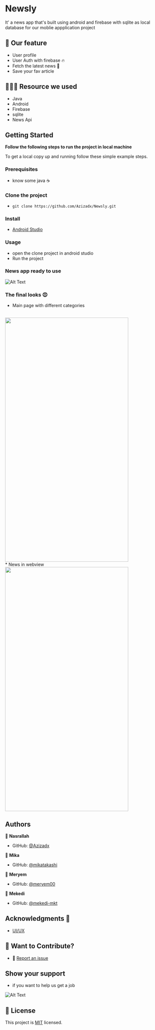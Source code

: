 # Newsly
It' a news app that's built using android and firebase with sqlite as local database for our moblie appplication project

## 🎯 Our feature 
* User profile
* User Auth with firebase 🔥
* Fetch the latest news 📰
* Save your fav article


## 🏋🏽‍♂️ Resource we used
- Java
- Android
- Firebase
- sqlite
- News Api

## Getting Started

**Follow the following steps to run the project in local machine**


To get a local copy up and running follow these simple example steps.

### Prerequisites
- know some java ☕️

### Clone the project
- ```git clone https://github.com/Azizadx/Newsly.git```

### Install
- [Android Studio](https://developer.android.com/studio/install)

### Usage
- open the clone project in android studio
- Run the project

### News app ready to use
![Alt Text](https://media.giphy.com/media/laUY2MuoktHPy/giphy.gif)


### The final looks 😍

* Main page with different categories
<br>
  <img src="./Screenshots/sc5.png" width="400" height="790">
 <br>
* News in webview 
<br>
  <img src="./Screenshots/sc8.png" width="400" height="790">
 <br> 


## Authors

👤 **Nasrallah**

- GitHub: [@Azizadx](https://github.com/Azizadx)

👤 **Mika**

- GitHub: [@mikatakashi](https://github.com/mikatakashi)
  
👤 **Meryem**

- GitHub: [@meryem00](https://github.com/meryem00)
  
👤 **Mekedi**

- GitHub: [@mekedi-mkt](https://github.com/mekedi-mkt)


 ## Acknowledgments 🙏

- [UI/UX](https://figmaelements.com/news-app-ui-kit/)

## 🙌 Want to Contribute?

* 🐛 [Report an issue](../../issues/)


## Show your support
- if you want to help us get a job
  
![Alt Text](https://media.giphy.com/media/GTO6zNnYr5Wv0p8gAT/giphy.gif)

## 📝 License

This project is [MIT](./MIT.md) licensed.





